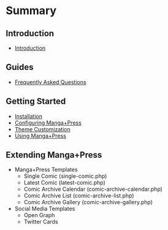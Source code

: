 # Summary

## Introduction

* [Introduction](README.md)

## Guides

* [Frequently Asked Questions](frequently-asked-questions.md)

## Getting Started

* [Installation](getting-started/installation.md)
* [Configuring Manga+Press](getting-started/configuring-manga+press.md)
* [Theme Customization](getting-started/theme-customization.md)
* [Using Manga+Press](getting-started/using-manga+press.md)

## Extending Manga+Press

* Manga+Press Templates
  * Single Comic \(single-comic.php\)
  * Latest Comic \(latest-comic.php\)
  * Comic Archive Calendar \(comic-archive-calendar.php\)
  * Comic Archive List \(comic-archive-list.php\)
  * Comic Archive Gallery \(comic-archive-gallery.php\)
* Social Media Templates
  * Open Graph
  * Twitter Cards



